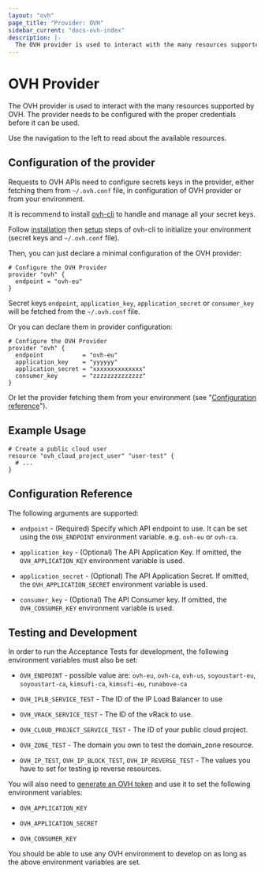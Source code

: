```yaml
---
layout: "ovh"
page_title: "Provider: OVH"
sidebar_current: "docs-ovh-index"
description: |-
  The OVH provider is used to interact with the many resources supported by OVH. The provider needs to be configured with the proper credentials before it can be used.
---
```


# OVH Provider

The OVH provider is used to interact with the
many resources supported by OVH. The provider needs to be configured
with the proper credentials before it can be used.

Use the navigation to the left to read about the available resources.

## Configuration of the provider

Requests to OVH APIs need to configure secrets keys in the provider, either fetching them from `~/.ovh.conf` file, in configuration of OVH provider or from your environment.

It is recommend to install [ovh-cli](https://github.com/ovh/ovh-cli) to handle and manage all your secret keys.

Follow [installation](https://github.com/ovh/ovh-cli#installation) then [setup](https://github.com/ovh/ovh-cli#getting-started) steps of ovh-cli to initialize your environment (secret keys and `~/.ovh.conf` file).

Then, you can just declare a minimal configuration of the OVH provider:

```hcl
# Configure the OVH Provider
provider "ovh" {
  endpoint = "ovh-eu"
}
```
Secret keys `endpoint`, `application_key`, `application_secret` or
`consumer_key` will be fetched from the `~/.ovh.conf` file.

Or you can declare them in provider configuration:

```hcl
# Configure the OVH Provider
provider "ovh" {
  endpoint           = "ovh-eu"
  application_key    = "yyyyyy"
  application_secret = "xxxxxxxxxxxxxx"
  consumer_key       = "zzzzzzzzzzzzzz"
}
```

Or let the provider fetching them from your environment (see "[Configuration reference](#configuration-reference)").


## Example Usage

```hcl
# Create a public cloud user
resource "ovh_cloud_project_user" "user-test" {
  # ...
}
```

## Configuration Reference

The following arguments are supported:

* `endpoint` - (Required) Specify which API endpoint to use.
  It can be set using the `OVH_ENDPOINT` environment
  variable. e.g. `ovh-eu` or `ovh-ca`.

* `application_key` - (Optional) The API Application Key. If omitted,
  the `OVH_APPLICATION_KEY` environment variable is used.

* `application_secret` - (Optional) The API Application Secret. If omitted,
  the `OVH_APPLICATION_SECRET` environment variable is used.

* `consumer_key` - (Optional) The API Consumer key. If omitted,
  the `OVH_CONSUMER_KEY` environment variable is used.

## Testing and Development

In order to run the Acceptance Tests for development, the following environment
variables must also be set:

* `OVH_ENDPOINT` - possible value are: `ovh-eu`, `ovh-ca`, `ovh-us`, `soyoustart-eu`, `soyoustart-ca`, `kimsufi-ca`, `kimsufi-eu`, `runabove-ca`

* `OVH_IPLB_SERVICE_TEST` - The ID of the IP Load Balancer to use

* `OVH_VRACK_SERVICE_TEST` - The ID of the vRack to use.

* `OVH_CLOUD_PROJECT_SERVICE_TEST` - The ID of your public cloud project.

* `OVH_ZONE_TEST` - The domain you own to test the domain_zone resource.

* `OVH_IP_TEST`, `OVH_IP_BLOCK_TEST`, `OVH_IP_REVERSE_TEST` - The values you have to set for testing ip reverse resources.

You will also need to [generate an OVH token](https://api.ovh.com/createToken/?GET=/*&POST=/*&PUT=/*&DELETE=/*) and use it to set the following environment variables:

 * `OVH_APPLICATION_KEY`

 * `OVH_APPLICATION_SECRET`

 * `OVH_CONSUMER_KEY`

You should be able to use any OVH environment to develop on as long as the above environment variables are set.
